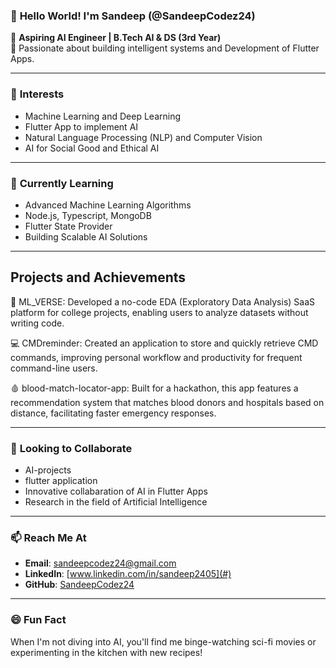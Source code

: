 ### 👋 **Hello World! I'm Sandeep (@SandeepCodez24)**

🚀 **Aspiring AI Engineer | B.Tech AI & DS (3rd Year)**  
🌟 Passionate about building intelligent systems and Development of Flutter Apps.

---

### 👀 **Interests**
- Machine Learning and Deep Learning
- Flutter App to implement AI
- Natural Language Processing (NLP) and Computer Vision
- AI for Social Good and Ethical AI

---

### 🌱 **Currently Learning**
- Advanced Machine Learning Algorithms
- Node.js, Typescript, MongoDB
- Flutter State Provider
- Building Scalable AI Solutions

---

## Projects and Achievements

🧠 ML_VERSE: Developed a no-code EDA (Exploratory Data Analysis) SaaS platform for college projects, enabling users to analyze datasets without writing code.

💻 CMDreminder: Created an application to store and quickly retrieve CMD commands, improving personal workflow and productivity for frequent command-line users.

🩸 blood-match-locator-app: Built for a hackathon, this app features a recommendation system that matches blood donors and hospitals based on distance, facilitating faster emergency responses.

---

### 💞️ **Looking to Collaborate**
- AI-projects
- flutter application
- Innovative collabaration of AI in Flutter Apps
- Research in the field of Artificial Intelligence

---

### 📫 **Reach Me At**
- **Email**: sandeepcodez24@gmail.com  
- **LinkedIn**: [www.linkedin.com/in/sandeep2405](#)  
- **GitHub**: [SandeepCodez24](https://github.com/SandeepCodez24)  

---

### 😄 **Fun Fact**
When I'm not diving into AI, you'll find me binge-watching sci-fi movies or experimenting in the kitchen with new recipes!

